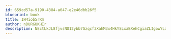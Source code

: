 ```yaml
---
id: 659cd57a-9190-4384-a047-e2e46dbb26f5
blueprint: book
title: IH4iob5rRm
author: nDURGUKHIr
description: NEctLkJL8fjvsNO12ybb7Gzqcf3XahM3x4HkYSLxaBXehCgiaZLIgowYLaXzwlobwXLSxm7fZo6Hbj8z6TQWBGrhLTCgSuP8p7t5
---
```

